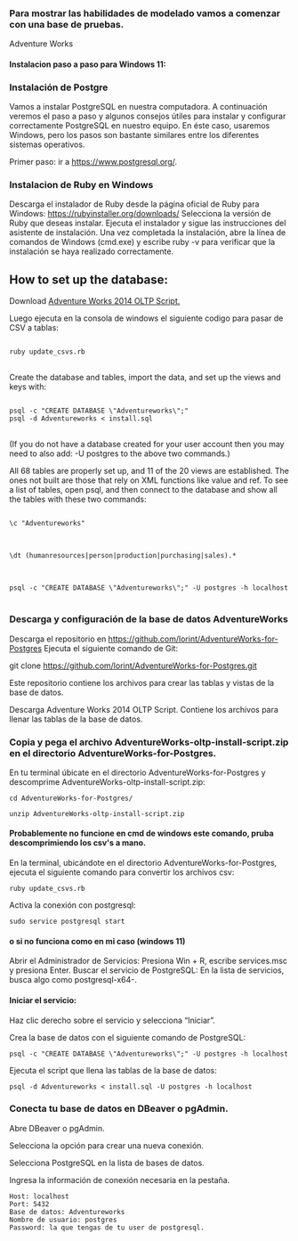 ### Para mostrar las habilidades de modelado vamos a comenzar con una base de pruebas. 
Adventure Works

#### Instalacion paso a paso para Windows 11: 

### Instalación de Postgre

Vamos a instalar PostgreSQL en nuestra computadora. A continuación veremos el paso a paso y algunos consejos útiles para instalar y configurar correctamente PostgreSQL en nuestro equipo. En éste caso, usaremos Windows, pero los pasos son bastante similares entre los diferentes sistemas operativos.

Primer paso: ir a https://www.postgresql.org/.

### Instalacion de Ruby en Windows
Descarga el instalador de Ruby desde la página oficial de Ruby para Windows: https://rubyinstaller.org/downloads/
Selecciona la versión de Ruby que deseas instalar.
Ejecuta el instalador y sigue las instrucciones del asistente de instalación.
Una vez completada la instalación, abre la línea de comandos de Windows (cmd.exe) y escribe ruby -v para verificar que la instalación se haya realizado correctamente.

## How to set up the database:

Download <a href="https://github.com/Microsoft/sql-server-samples/releases/download/adventureworks/AdventureWorks-oltp-install-script.zip">Adventure Works 2014 OLTP Script.</a>

Luego ejecuta en la consola de windows el siguiente codigo para pasar de CSV a tablas: 

<pre id="codeBlock">
<code>
ruby update_csvs.rb
</code>
</pre>

Create the database and tables, import the data, and set up the views and keys with:

<pre style="margin: 0;">
<code>
psql -c "CREATE DATABASE \"Adventureworks\";"
psql -d Adventureworks < install.sql
</code>
</pre>


(If you do not have a database created for your user account then you may need to also add: -U postgres to the above two commands.)

All 68 tables are properly set up, and 11 of the 20 views are established. The ones not built are those that rely on XML functions like value and ref. To see a list of tables, open psql, and then connect to the database and show all the tables with these two commands:

<pre id="codeBlock">
<code>
\c "Adventureworks"
</code>
</pre>

<pre id="codeBlock">
<code>
\dt (humanresources|person|production|purchasing|sales).*
</code>
</pre>

<pre id="codeBlock">
<code>
psql -c "CREATE DATABASE \"Adventureworks\";" -U postgres -h localhost
</code>
</pre>

### Descarga y configuración de la base de datos AdventureWorks
Descarga el repositorio en https://github.com/lorint/AdventureWorks-for-Postgres
Ejecuta el siguiente comando de Git:

git clone https://github.com/lorint/AdventureWorks-for-Postgres.git

Este repositorio contiene los archivos para crear las tablas y vistas de la base de datos.

Descarga Adventure Works 2014 OLTP Script.
Contiene los archivos para llenar las tablas de la base de datos.

### Copia y pega el archivo AdventureWorks-oltp-install-script.zip en el directorio AdventureWorks-for-Postgres.

En tu terminal úbicate en el directorio AdventureWorks-for-Postgres y descomprime AdventureWorks-oltp-install-script.zip:

`cd AdventureWorks-for-Postgres/`

`unzip AdventureWorks-oltp-install-script.zip`
#### Probablemente no funcione en cmd de windows este comando, pruba descomprimiendo los csv's a mano. 

En la terminal, ubicándote en el directorio AdventureWorks-for-Postgres, ejecuta el siguiente comando para convertir los archivos csv:

`ruby update_csvs.rb`

Activa la conexión con postgresql:

`sudo service postgresql start`

#### o si no funciona como en mi caso (windows 11)
Abrir el Administrador de Servicios:
Presiona Win + R, escribe services.msc y presiona Enter.
Buscar el servicio de PostgreSQL:
En la lista de servicios, busca algo como postgresql-x64-<version>.
#### Iniciar el servicio:
Haz clic derecho sobre el servicio y selecciona “Iniciar”.

Crea la base de datos con el siguiente comando de PostgreSQL:

`psql -c "CREATE DATABASE \"Adventureworks\";" -U postgres -h localhost`

Ejecuta el script que llena las tablas de la base de datos:

`psql -d Adventureworks < install.sql -U postgres -h localhost`


### Conecta tu base de datos en DBeaver o pgAdmin.

Abre DBeaver o pgAdmin.

Selecciona la opción para crear una nueva conexión.

Selecciona PostgreSQL en la lista de bases de datos.

Ingresa la información de conexión necesaria en la pestaña.

```
Host: localhost
Port: 5432
Base de datos: Adventureworks
Nombre de usuario: postgres
Password: la que tengas de tu user de postgresql.
